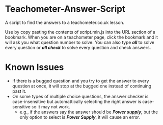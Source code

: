 # Teachometer-Answer-Script
A script to find the answers to a teachometer.co.uk lesson.  
  
Use by copy pasting the contents of script.min.js into the URL section of a bookmark. When you are on a teachometer page, click the bookmark and it will ask you what question number to solve. You can also type ***all*** to solve every question or ***all check*** to solve every question and check answers.  
  
# Known Issues
- If there is a bugged question and you try to get the answer to every question at once, it will stop at the bugged one instead of continuing past it.
- On some types of multiple choice questions, the answer checker is case-insensitive but automattically selecting the right answer is case-sensitive so it may not work. 
  - e.g., if the answers say the answer should be ***Power supply***, but the only option to select is ***Power Supply***, it will cause an error.
